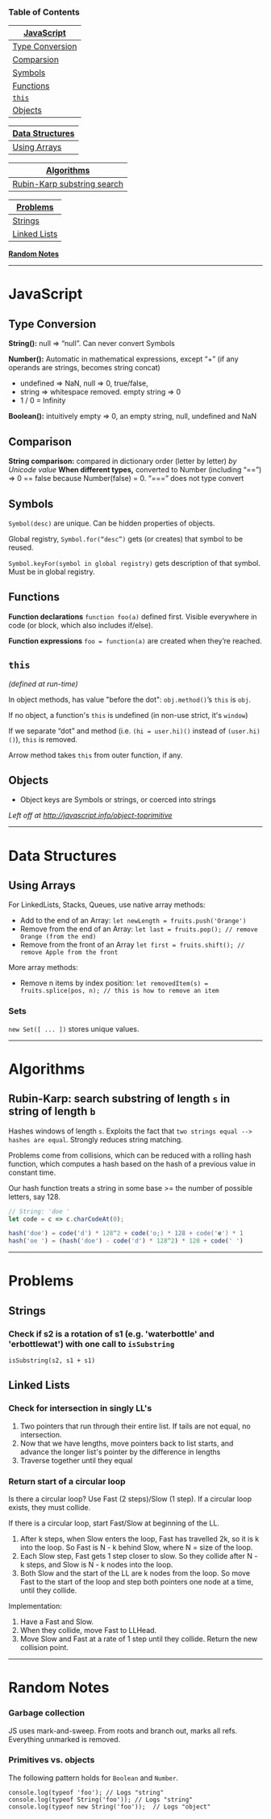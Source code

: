 ### Table of Contents

| [JavaScript](#javascript) |
|-----------------|
| [Type Conversion](#type-conversion) |
| [Comparsion](#comparison) |
| [Symbols](#symbols) |
| [Functions](#functions) |
| [`this`](#this) |
| [Objects](#objects) |

| [Data Structures](#data-structures) |
|-----------------|
| [Using Arrays](#using-arrays) |

| [Algorithms](#algorithms) |
|-----------------|
| [Rubin-Karp substring search](#rubin-karp-substring-search) |

| [Problems](#problems) |
|-----------------|
| [Strings](#strings) |
| [Linked Lists](#linked-lists)

[**Random Notes**](#random-notes)

---

# JavaScript

## Type Conversion

**String():** null => “null”. Can never convert Symbols

**Number():** Automatic in mathematical expressions, except “+” (if any operands are strings, becomes string concat)
- undefined => NaN, null => 0, true/false, 
- string => whitespace removed. empty string => 0
- 1 / 0 = Infinity

**Boolean():** intuitively empty => 0, an empty string, null, undefined and NaN

## Comparison

**String comparison:** compared in dictionary order (letter by letter) _by Unicode value_
**When different types,** converted to Number (including “==”)
=> 0 == false because Number(false) = 0. “===” does not type convert

## Symbols

`Symbol(desc)` are unique. Can be hidden properties of objects.

Global registry, `Symbol.for(“desc”)` gets (or creates) that symbol to be reused.

`Symbol.keyFor(symbol in global registry)` gets description of that symbol. Must be in global registry.

## Functions

**Function declarations** `function foo(a)` defined first. Visible everywhere in code (or block, which also includes if/else).

**Function expressions** `foo = function(a)` are created when they’re reached.

## `this`

_(defined at run-time)_

In object methods, has value "before the dot": `obj.method()`’s `this` is `obj`.

If no object, a function's `this` is undefined (in non-use strict, it's `window`)

If we separate “dot” and method (i.e. `(hi = user.hi)()` instead of `(user.hi)()`), `this` is removed.

Arrow method takes `this` from outer function, if any.

## Objects

- Object keys are Symbols or strings, or coerced into strings

_Left off at http://javascript.info/object-toprimitive_

---

# Data Structures

## Using Arrays

For LinkedLists, Stacks, Queues, use native array methods:
- Add to the end of an Array: `let newLength = fruits.push('Orange')`
- Remove from the end of an Array: `let last = fruits.pop(); // remove Orange (from the end)`
- Remove from the front of an Array `let first = fruits.shift(); // remove Apple from the front`

More array methods:
- Remove n items by index position: `let removedItem(s) = fruits.splice(pos, n); // this is how to remove an item`

### Sets

`new Set([ ... ])` stores unique values.

---

# Algorithms

## Rubin-Karp: search substring of length `s` in string of length `b`

Hashes windows of length `s`. Exploits the fact that `two strings equal --> hashes are equal`. Strongly reduces string matching.

Problems come from collisions, which can be reduced with a rolling hash function, which computes a hash based on the hash of a previous value in constant time.

Our hash function treats a string in some base >= the number of possible letters, say 128.
```js
// String: 'doe '
let code = c => c.charCodeAt(0);

hash('doe') = code('d') * 128^2 + code('o;) * 128 + code('e') * 1
hash('oe ') = (hash('doe') - code('d') * 128^2) * 128 + code(' ')
```

---

# Problems

## Strings

### Check if s2 is a rotation of s1 (e.g. 'waterbottle' and 'erbottlewat') with one call to `isSubstring`

`isSubstring(s2, s1 + s1)`

## Linked Lists

### Check for intersection in singly LL's

1. Two pointers that run through their entire list. If tails are not equal, no intersection.
2. Now that we have lengths, move pointers back to list starts, and advance the longer list's pointer by the difference in lengths
3. Traverse together until they equal

### Return start of a circular loop

Is there a circular loop? Use Fast (2 steps)/Slow (1 step). If a circular loop exists, they must collide.

If there is a circular loop, start Fast/Slow at beginning of the LL.
1. After k steps, when Slow enters the loop, Fast has travelled 2k, so it is k into the loop. So Fast is N - k behind Slow, where N = size of the loop.
2. Each Slow step, Fast gets 1 step closer to slow. So they collide after N - k steps, and Slow is N - k nodes into the loop. 
3. Both Slow and the start of the LL are k nodes from the loop. So move Fast to the start of the loop and step both pointers one node at a time, until they collide.

Implementation:
1. Have a Fast and Slow.
2. When they collide, move Fast to LLHead.
3. Move Slow and Fast at a rate of 1 step until they collide. Return the new collision point.

---

# Random Notes

### Garbage collection

JS uses mark-and-sweep. From roots and branch out, marks all refs. Everything unmarked is removed.

### Primitives vs. objects

The following pattern holds for `Boolean` and `Number`.
```
console.log(typeof 'foo'); // Logs "string"
console.log(typeof String('foo')); // Logs "string"
console.log(typeof new String('foo'));  // Logs "object"
```
